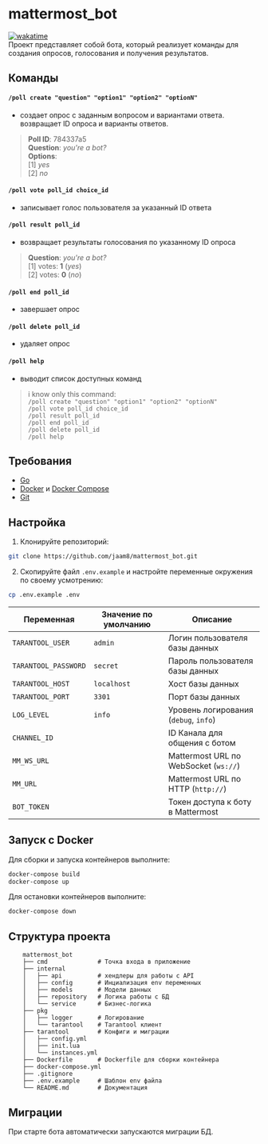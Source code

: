 # mattermost_bot
[![wakatime](https://wakatime.com/badge/user/018badf6-44ca-4a0f-82e9-9b27db08764a/project/c0105f89-e7d5-4ae3-9e01-6ac48f295a06.svg)](https://wakatime.com/badge/user/018badf6-44ca-4a0f-82e9-9b27db08764a/project/c0105f89-e7d5-4ae3-9e01-6ac48f295a06)  
Проект представляет собой бота, который реализует команды для создания опросов, голосования и получения результатов.
## Команды
#### `/poll create "question" "option1" "option2" "optionN"`
- создает опрос с заданным вопросом и вариантами ответа.  
возвращает ID опроса и варианты ответов.  
>**Poll ID**: 784337a5  
**Question**: _you're a bot?_  
**Options**:  
  [1] _yes_  
  [2] _no_
#### `/poll vote poll_id choice_id` 
- записывает голос пользователя за указанный ID ответа

#### `/poll result poll_id`
- возвращает результаты голосования по указанному ID опроса 
>**Question**: _you're a bot?_  
    [1] votes: **1** (_yes_)  
    [2] votes: **0** (_no_)  
#### `/poll end poll_id`
- завершает опрос
#### `/poll delete poll_id`
- удаляет опрос
#### `/poll help`
- выводит список доступных команд   
>i know only this command:  
`/poll create "question" "option1" "option2" "optionN"`  
`/poll vote poll_id choice_id`  
`/poll result poll_id`  
`/poll end poll_id`  
`/poll delete poll_id`  
`/poll help`

## Требования

- [Go](https://go.dev/doc/install)
- [Docker](https://docs.docker.com/get-docker/) и [Docker Compose](https://docs.docker.com/compose/install/)
- [Git](https://git-scm.com/book/en/v2/Getting-Started-Installing-Git)

## Настройка
1. Клонируйте репозиторий:
```bash
git clone https://github.com/jaam8/mattermost_bot.git
```

2. Скопируйте файл `.env.example` и настройте переменные окружения по своему усмотрению:
```bash
cp .env.example .env
```

| Переменная           | Значение по умолчанию | Описание                              |
|----------------------|-----------------------|---------------------------------------|
| `TARANTOOL_USER`     | `admin`               | Логин пользователя базы данных        |
| `TARANTOOL_PASSWORD` | `secret`              | Пароль пользователя базы данных       |
| `TARANTOOL_HOST`     | `localhost`           | Хост базы данных                      |
| `TARANTOOL_PORT`     | `3301`                | Порт базы данных                      |
| `LOG_LEVEL`          | `info`                | Уровень логирования (`debug`, `info`) |
| `CHANNEL_ID`         |                       | ID Канала для общения с ботом         |
| `MM_WS_URL`          |                       | Mattermost URL по WebSocket (`ws://`) |
| `MM_URL`             |                       | Mattermost URL по HTTP   (`http://`)  |
| `BOT_TOKEN`          |                       | Токен доступа к боту в Mattermost     |

## Запуск с Docker

Для сборки и запуска контейнеров выполните:

```bash
docker-compose build
docker-compose up
```

Для остановки контейнеров выполните:

```bash
docker-compose down
```

## Структура проекта

```
    mattermost_bot
    ├── cmd              # Точка входа в приложение
    ├── internal         
    │   ├── api          # хендлеры для работы с API
    │   ├── config       # Инциализация env переменных
    │   ├── models       # Модели данных
    │   ├── repository   # Логика работы с БД
    │   └── service      # Бизнес-логика
    ├── pkg
    │   ├── logger       # Логирование
    │   └── tarantool    # Tarantool клиент
    ├── tarantool        # Конфиги и миграции
    │   ├── config.yml
    │   ├── init.lua
    │   └── instances.yml
    ├── Dockerfile       # Dockerfile для сборки контейнера
    ├── docker-compose.yml   
    ├── .gitignore       
    ├── .env.example     # Шаблон env файла
    └── README.md        # Документация
```

## Миграции

При старте бота автоматически запускаются миграции БД.  

